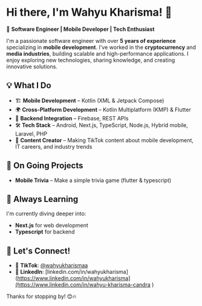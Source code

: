 # Hi there, I'm Wahyu Kharisma! 👋

🚀 **Software Engineer | Mobile Developer | Tech Enthusiast**

I'm a passionate software engineer with over **5 years of experience** specializing in **mobile development**. I've worked in the **cryptocurrency** and **media industries**, building scalable and high-performance applications. I enjoy exploring new technologies, sharing knowledge, and creating innovative solutions.

## 💡 What I Do
- 🏗 **Mobile Development** – Kotlin (XML & Jetpack Compose)
- 🌍 **Cross-Platform Development** – Kotlin Multiplatform (KMP) & Flutter
- 📡 **Backend Integration** – Firebase, REST APIs
- 🛠 **Tech Stack** – Android, Next.js, TypeScript, Node.js, Hybrid mobile, Laravel, PHP
- 🎥 **Content Creator** – Making TikTok content about mobile development, IT careers, and industry trends

## 🚀 On Going Projects
- **Mobile Trivia** – Make a simple trivia game (flutter & typescript)

## 🌱 Always Learning
I'm currently diving deeper into:
- **Next.js** for web development
- **Typescript** for backend

## 📢 Let's Connect!
- 🎥 **TikTok**: [@wahyukharismaa](https://www.tiktok.com/@wahyukharismaa)
- 💼 **LinkedIn**: [linkedin.com/in/wahyukharisma](https://www.linkedin.com/in/wahyukharisma](https://www.linkedin.com/in/wahyu-kharisma-candra )

Thanks for stopping by! 😊🔥
